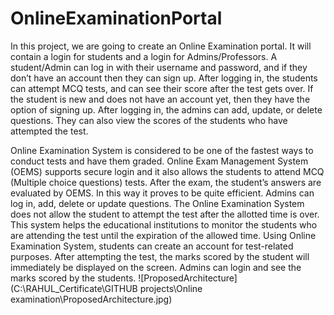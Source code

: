 # OnlineExaminationPortal
In this project, we are going to create an Online Examination portal.  It will contain a login for students and a login for Admins/Professors. A student/Admin can log in with their username and password, and if they don’t have an account then they can sign up. After logging in, the students can attempt MCQ tests, and can see their score after the test gets over. If the student is new and does not have an account yet, then they have the option of signing up. After logging in, the admins can add, update, or delete questions. They can also view the scores of the students who have attempted the test.

Online Examination System is considered to be one of the fastest ways to conduct tests and have them graded. Online Exam Management System (OEMS) supports secure login and it also allows the students to attend MCQ (Multiple choice questions) tests. After the exam, the student’s answers are evaluated by OEMS. In this way it proves to be quite efficient. Admins can log in, add, delete or update questions. The Online Examination System does not allow the student to attempt the test after the allotted time is over. This system helps the educational institutions to monitor the students who are attending the test until the expiration of the allowed time. Using Online Examination System, students can create an account for test-related purposes. After attempting the test, the marks scored by the student will immediately be displayed on the screen. Admins can login and see the marks scored by the students.
![ProposedArchitecture](C:\RAHUL_Certificate\GITHUB projects\Online examination\ProposedArchitecture.jpg)
